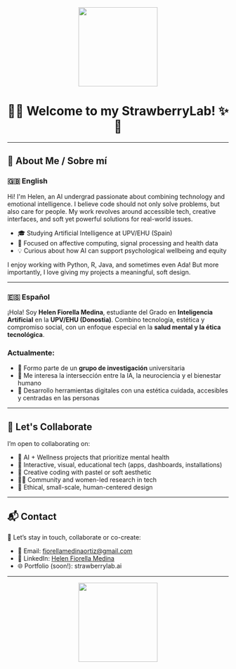<div align="center">
  <img src="https://media.giphy.com/media/v1.Y2lkPTc5MGI3NjExY2pwcnNhaWZlbW9uenZiejJhOWx4ODR4czU2c3J4dDRrd2Y3bmF2NCZlcD12MV9naWZzX3NlYXJjaCZjdD1n/nFLW7PNGgN3lI68rdv/giphy.gif" width="180"/>

# 🍓✨ Welcome to my StrawberryLab! ✨🍓

</div>

---

## 🌸 About Me / Sobre mí

### 🇬🇧 English

Hi! I'm Helen, an AI undergrad passionate about combining technology and emotional intelligence. I believe code should not only solve problems, but also care for people.
My work revolves around accessible tech, creative interfaces, and soft yet powerful solutions for real-world issues.

* 🎓 Studying Artificial Intelligence at UPV/EHU (Spain)
* 🧬 Focused on affective computing, signal processing and health data
* 💡 Curious about how AI can support psychological wellbeing and equity

I enjoy working with Python, R, Java, and sometimes even Ada! But more importantly, I love giving my projects a meaningful, soft design.

---

### 🇪🇸 Español

¡Hola! Soy **Helen Fiorella Medina**, estudiante del Grado en **Inteligencia Artificial** en la **UPV/EHU (Donostia)**.
Combino tecnología, estética y compromiso social, con un enfoque especial en la **salud mental y la ética tecnológica**.

### Actualmente:

* 🧪 Formo parte de un **grupo de investigación** universitaria
* 🧐 Me interesa la intersección entre la IA, la neurociencia y el bienestar humano
* 🌺 Desarrollo herramientas digitales con una estética cuidada, accesibles y centradas en las personas

---

## 🤝 Let's Collaborate

I’m open to collaborating on:

* 🧠 AI + Wellness projects that prioritize mental health
* 🌟 Interactive, visual, educational tech (apps, dashboards, installations)
* 🎨 Creative coding with pastel or soft aesthetic
* 👩‍🔬 Community and women-led research in tech
* 🌱 Ethical, small-scale, human-centered design

---

## 📬 Contact

🌟 Let’s stay in touch, collaborate or co-create:

* 📧 Email: [fiorellamedinaortiz@gmail.com](mailto:fiorellamedinaortiz@gmail.com)
* 💼 LinkedIn: [Helen Fiorella Medina](https://www.linkedin.com/in/helenfiorellamo/)
* 🌐 Portfolio (soon!): strawberrylab.ai

---

<div align="center">
  <img src="https://media.giphy.com/media/v1.Y2lkPTc5MGI3NjExd3Q3NHo0cWh2b3R0anQ5aGh6YXJiYmt4OTFjMjNxeWpuNnVuZWx4eCZlcD12MV9naWZzX3NlYXJjaCZjdD1n/2k3CA2muz49oY/giphy.gif" width="180"/>
</div>
